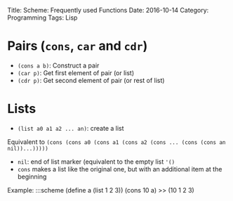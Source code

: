 Title: Scheme: Frequently used Functions
Date: 2016-10-14
Category: Programming
Tags: Lisp


# Pairs (`cons`, `car` and `cdr`)

- `(cons a b)`: Construct a pair
- `(car p)`: Get first element of pair (or list)
- `(cdr p)`: Get second element of pair (or rest of list)

# Lists

- `(list a0 a1 a2 ... an)`: create a list

Equivalent to `(cons (cons a0 (cons a1 (cons a2 (cons ... (cons (cons an nil))...)))))`

- `nil`: end of list marker (equivalent to the empty list `'()`
- `cons` makes a list like the original one, but with an additional item at the beginning

Example:
    :::scheme
    (define a (list 1 2 3))
    (cons 10 a)
    >> (10 1 2 3)